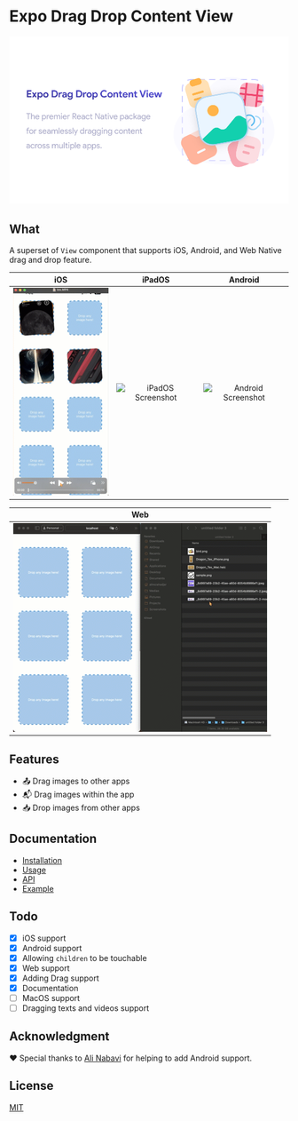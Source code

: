 # Expo Drag Drop Content View

![Untitled Project-2](apps/docs/static/img/social-card.png)

## What

A superset of `View` component that supports iOS, Android, and Web Native drag and drop feature.

|                       iOS                       |                        iPadOS                         |                         Android                         |
| :---------------------------------------------: | :---------------------------------------------------: | :-----------------------------------------------------: |
| ![iOS Screenshot](apps/docs/static/img/ios.gif) | ![iPadOS Screenshot](apps/docs/static/img/ipados.gif) | ![Android Screenshot](apps/docs/static/img/android.gif) |

|                       Web                       |
| :---------------------------------------------: |
| ![Web Screenshot](apps/docs/static/img/web.gif) |

## Features

- 📤 Drag images to other apps
- 📬 Drag images within the app
- 📥 Drop images from other apps

## Documentation
- [Installation](https://expo-drag-drop-content-view.vercel.app/docs/guides/installation)
- [Usage](https://expo-drag-drop-content-view.vercel.app/docs/guides/usage)
- [API](https://expo-drag-drop-content-view.vercel.app/docs/api/overview)
- [Example](https://github.com/AlirezaHadjar/expo-drag-drop-content-view/tree/main/example)

## Todo

- [x] iOS support
- [x] Android support
- [x] Allowing `children` to be touchable
- [x] Web support
- [x] Adding Drag support
- [x] Documentation
- [ ] MacOS support
- [ ] Dragging texts and videos support

## Acknowledgment

❤️ Special thanks to [Ali Nabavi](https://github.com/sali1290) for helping to add Android support.

## License

[MIT](https://github.com/AlirezaHadjar/expo-drag-drop-content-view?tab=MIT-1-ov-file)
